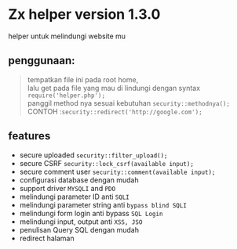 # Zx helper version 1.3.0
helper untuk melindungi website mu

## penggunaan:
> tempatkan file ini pada root home,<br>
> lalu get pada file yang mau di lindungi dengan syntax `require('helper.php');`<br>
> panggil method nya sesuai kebutuhan `security::methodnya();`<br>
> CONTOH :`security::redirect('http://google.com');`
## features
- secure uploaded `security::filter_upload();`
- secure CSRF `security::lock_csrf(available input);`
- secure comment user `security::comment(available input);`
- configurasi database dengan mudah
- support driver `MYSQLI` and `PDO`
- melindungi parameter ID anti `SQLI`
- melindungi parameter string anti `bypass blind SQLI`
- melindungi form login anti bypass `SQL Login`
- melindungi input, output anti `XSS, JSO`
- penulisan Query SQL dengan mudah
- redirect halaman
